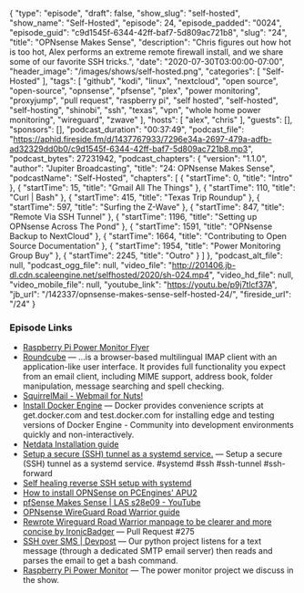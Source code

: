 {
  "type": "episode",
  "draft": false,
  "show_slug": "self-hosted",
  "show_name": "Self-Hosted",
  "episode": 24,
  "episode_padded": "0024",
  "episode_guid": "c9d1545f-6344-42ff-baf7-5d809ac721b8",
  "slug": "24",
  "title": "OPNsense Makes Sense",
  "description": "Chris figures out how hot is too hot, Alex performs an extreme remote firewall install, and we share some of our favorite SSH tricks.",
  "date": "2020-07-30T03:00:00-07:00",
  "header_image": "/images/shows/self-hosted.png",
  "categories": [
    "Self-Hosted"
  ],
  "tags": [
    "github",
    "kodi",
    "linux",
    "nextcloud",
    "open source",
    "open-source",
    "opnsense",
    "pfsense",
    "plex",
    "power monitoring",
    "proxyjump",
    "pull request",
    "raspberry pi",
    "self hosted",
    "self-hosted",
    "self-hosting",
    "shinobi",
    "ssh",
    "texas",
    "vpn",
    "whole home power monitoring",
    "wireguard",
    "zwave"
  ],
  "hosts": [
    "alex",
    "chris"
  ],
  "guests": [],
  "sponsors": [],
  "podcast_duration": "00:37:49",
  "podcast_file": "https://aphid.fireside.fm/d/1437767933/7296e34a-2697-479a-adfb-ad32329dd0b0/c9d1545f-6344-42ff-baf7-5d809ac721b8.mp3",
  "podcast_bytes": 27231942,
  "podcast_chapters": {
    "version": "1.1.0",
    "author": "Jupiter Broadcasting",
    "title": "24: OPNsense Makes Sense",
    "podcastName": "Self-Hosted",
    "chapters": [
      {
        "startTime": 0,
        "title": "Intro"
      },
      {
        "startTime": 15,
        "title": "Gmail All The Things"
      },
      {
        "startTime": 110,
        "title": "Curl | Bash"
      },
      {
        "startTime": 415,
        "title": "Texas Trip Roundup"
      },
      {
        "startTime": 597,
        "title": "Surfing the Z-Wave"
      },
      {
        "startTime": 847,
        "title": "Remote Via SSH Tunnel"
      },
      {
        "startTime": 1196,
        "title": "Setting up OPNsense Across The Pond"
      },
      {
        "startTime": 1591,
        "title": "OPNsense Backup to NextCloud"
      },
      {
        "startTime": 1664,
        "title": "Contributing to Open Source Documentation"
      },
      {
        "startTime": 1954,
        "title": "Power Monitoring Group Buy"
      },
      {
        "startTime": 2245,
        "title": "Outro"
      }
    ]
  },
  "podcast_alt_file": null,
  "podcast_ogg_file": null,
  "video_file": "http://201406.jb-dl.cdn.scaleengine.net/selfhosted/2020/sh-024.mp4",
  "video_hd_file": null,
  "video_mobile_file": null,
  "youtube_link": "https://youtu.be/p9j7tlcf37A",
  "jb_url": "/142337/opnsense-makes-sense-self-hosted-24/",
  "fireside_url": "/24"
}


### Episode Links

  * [Raspberry Pi Power Monitor Flyer](https://github.com/David00/rpi-power-monitor/blob/master/docs/Flyer.pdf "Raspberry Pi Power Monitor Flyer")
  * [Roundcube](https://roundcube.net/ "Roundcube") — ...is a browser-based multilingual IMAP client with an application-like user interface. It provides full functionality you expect from an email client, including MIME support, address book, folder manipulation, message searching and spell checking.
  * [SquirrelMail - Webmail for Nuts!](https://squirrelmail.org/ "SquirrelMail - Webmail for Nuts!")
  * [Install Docker Engine](https://docs.docker.com/engine/install/ubuntu/#install-using-the-convenience-script "Install Docker Engine") — Docker provides convenience scripts at get.docker.com and test.docker.com for installing edge and testing versions of Docker Engine - Community into development environments quickly and non-interactively. 
  * [Netdata Installation guide](https://learn.netdata.cloud/docs/agent/packaging/installer "Netdata Installation guide")
  * [Setup a secure (SSH) tunnel as a systemd service.](https://gist.github.com/drmalex07/c0f9304deea566842490 "Setup a secure \(SSH\) tunnel as a systemd service.") — Setup a secure (SSH) tunnel as a systemd service. #systemd #ssh #ssh-tunnel #ssh-forward
  * [Self healing reverse SSH setup with systemd](https://blog.stigok.com/2018/04/22/self-healing-reverse-ssh-systemd-service.html "Self healing reverse SSH setup with systemd")
  * [How to install OPNSense on PCEngines' APU2](https://zedt.eu/tech/linux/installing-opnsense-on-pcengines-apu2/ "How to install OPNSense on PCEngines' APU2")
  * [pfSense Makes Sense | LAS s28e09 - YouTube](https://www.youtube.com/watch?v=40cEz78rSPs "pfSense Makes Sense | LAS s28e09 - YouTube")
  * [OPNsense WireGuard Road Warrior guide](https://docs.opnsense.org/manual/how-tos/wireguard-client.html "OPNsense WireGuard Road Warrior guide")
  * [Rewrote Wireguard Road Warrior manpage to be clearer and more concise by IronicBadger](https://github.com/opnsense/docs/pull/275 "Rewrote Wireguard Road Warrior manpage to be clearer and more concise by IronicBadger") — Pull Request #275
  * [SSH over SMS | Devpost](https://devpost.com/software/ssh-over-sms "SSH over SMS | Devpost") — Our python project listens for a text message (through a dedicated SMTP email server) then reads and parses the email to get a bash command.
  * [Raspberry Pi Power Monitor](https://github.com/David00/rpi-power-monitor "Raspberry Pi Power Monitor") — The power monitor project we discuss in the show.


